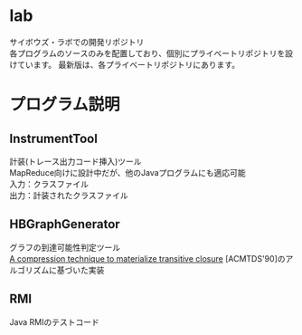 # lab
サイボウズ・ラボでの開発リポジトリ  
各プログラムのソースのみを配置しており、個別にプライベートリポジトリを設けています。
最新版は、各プライベートリポジトリにあります。

# プログラム説明
## InstrumentTool
計装(トレース出力コード挿入)ツール  
MapReduce向けに設計中だが、他のJavaプログラムにも適応可能  
入力：クラスファイル  
出力：計装されたクラスファイル  
## HBGraphGenerator
グラフの到達可能性判定ツール  
[A compression technique to materialize transitive closure] [ACMTDS'90]のアルゴリズムに基づいた実装
## RMI
Java RMIのテストコード


<!-- リンク -->
[A compression technique to materialize transitive closure]: https://dl.acm.org/doi/10.1145/99935.99944